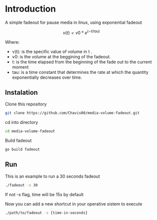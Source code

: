 # Introduction
A simple fadeout for pause media in linux, using exponential fadeout 
```math
v(t) = v0 * e^(-t/tau)

```
Where:
- v(t): is the specific value of volume in t .
- v0: is the volume at the beggining of the fadeout.
- t: is the time elapsed from the beginning of the fade out to the current moment
- tau: is a time constant that determines the rate at which the quantity exponentially decreases over time.

## Instalation
Clone this repository
```bash
git clone https://github.com/Chavis00/media-volume-fadeout.git
```
cd into directory
```bash
cd media-volume-fadeout
```

Build fadeout
```bash
go build fadeout
```

## Run
This is an example to run a 30 seconds fadeout
```bash
./fadeout -s 30
```
If not -s flag, time will be 15s by default

Now you can add a new shortcut in your operative sistem to execute
```bash
./path/to/fadeout -s {time-in-seconds}
``` 